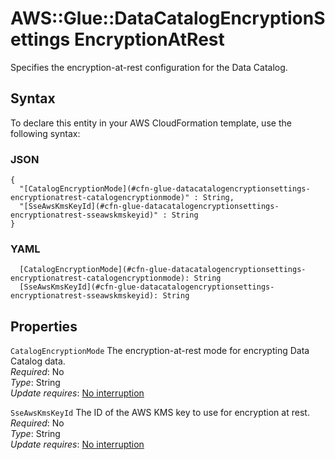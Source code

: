 # AWS::Glue::DataCatalogEncryptionSettings EncryptionAtRest<a name="aws-properties-glue-datacatalogencryptionsettings-encryptionatrest"></a>

Specifies the encryption\-at\-rest configuration for the Data Catalog\.

## Syntax<a name="aws-properties-glue-datacatalogencryptionsettings-encryptionatrest-syntax"></a>

To declare this entity in your AWS CloudFormation template, use the following syntax:

### JSON<a name="aws-properties-glue-datacatalogencryptionsettings-encryptionatrest-syntax.json"></a>

```
{
  "[CatalogEncryptionMode](#cfn-glue-datacatalogencryptionsettings-encryptionatrest-catalogencryptionmode)" : String,
  "[SseAwsKmsKeyId](#cfn-glue-datacatalogencryptionsettings-encryptionatrest-sseawskmskeyid)" : String
}
```

### YAML<a name="aws-properties-glue-datacatalogencryptionsettings-encryptionatrest-syntax.yaml"></a>

```
  [CatalogEncryptionMode](#cfn-glue-datacatalogencryptionsettings-encryptionatrest-catalogencryptionmode): String
  [SseAwsKmsKeyId](#cfn-glue-datacatalogencryptionsettings-encryptionatrest-sseawskmskeyid): String
```

## Properties<a name="aws-properties-glue-datacatalogencryptionsettings-encryptionatrest-properties"></a>

`CatalogEncryptionMode` <a name="cfn-glue-datacatalogencryptionsettings-encryptionatrest-catalogencryptionmode"></a>
The encryption\-at\-rest mode for encrypting Data Catalog data\.  
_Required_: No  
_Type_: String  
_Update requires_: [No interruption](https://docs.aws.amazon.com/AWSCloudFormation/latest/UserGuide/using-cfn-updating-stacks-update-behaviors.html#update-no-interrupt)

`SseAwsKmsKeyId` <a name="cfn-glue-datacatalogencryptionsettings-encryptionatrest-sseawskmskeyid"></a>
The ID of the AWS KMS key to use for encryption at rest\.  
_Required_: No  
_Type_: String  
_Update requires_: [No interruption](https://docs.aws.amazon.com/AWSCloudFormation/latest/UserGuide/using-cfn-updating-stacks-update-behaviors.html#update-no-interrupt)
